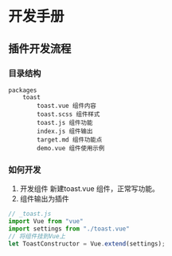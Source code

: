 # 开发手册 
## 插件开发流程
### 目录结构
    packages
        toast
            toast.vue 组件内容
            toast.scss 组件样式
            toast.js 组件功能
            index.js 组件输出
            target.md 组件功能点
            demo.vue 组件使用示例
### 如何开发
1. 开发组件
新建toast.vue 组件，正常写功能。
2. 组件输出为插件
```js 
// _toast.js
import Vue from "vue"
import settings from "./toast.vue"
// 将组件挂到Vue上
let ToastConstructor = Vue.extend(settings);
```